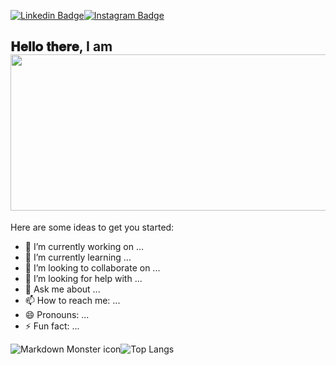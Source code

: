 [![Linkedin Badge](https://img.shields.io/badge/-Rodrigo%20Flores-blue?style=social&logo=Linkedin&logoColor=blue&link=https://www.linkedin.com/in/vedantkhairnar/)](https://www.linkedin.com/in/rodrigo-flores-1207/)[![Instagram Badge](https://img.shields.io/badge/-rodrigo_flores___-blue?style=social&logo=Instagram&link=https://www.instagram.com/rodrigo_flores___/)](https://www.instagram.com/rodrigo_flores___/)

<h2> 𝐇𝐞𝐥𝐥𝐨 𝐭𝐡𝐞𝐫𝐞, I am <img src="https://github.com/Rodrigo-Flores/Rodrigo-Flores/blob/main/assets/name2.gif" height="250px" width="1000px" ></h2>

<!--
![Rodrigo's GitHub stats](https://github-readme-stats.vercel.app/api?username=Rodrigo-Flores&show_icons=true&theme=tokyonight)
-->



Here are some ideas to get you started:

- 🔭 I’m currently working on ...
- 🌱 I’m currently learning ...
- 👯 I’m looking to collaborate on ...
- 🤔 I’m looking for help with ...
- 💬 Ask me about ...
- 📫 How to reach me: ...
- 😄 Pronouns: ...
- ⚡ Fun fact: ...

<img src="https://github-readme-stats.vercel.app/api?username=Rodrigo-Flores&show_icons=true&theme=tokyonight"
     alt="Markdown Monster icon"
     style="float: left; margin-center: 10px;" />

![Top Langs](https://github-readme-stats.vercel.app/api/top-langs/?username=Rodrigo-Flores)
